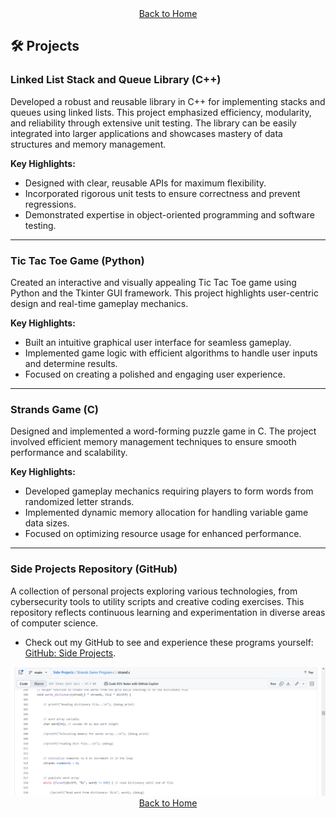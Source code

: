 <div align="center">
    <a href="https://coollomar1.github.io/" class="button">Back to Home</a>
</div>

## 🛠️ **Projects**

### **Linked List Stack and Queue Library (C++)**  
Developed a robust and reusable library in C++ for implementing stacks and queues using linked lists. This project emphasized efficiency, modularity, and reliability through extensive unit testing. The library can be easily integrated into larger applications and showcases mastery of data structures and memory management.

**Key Highlights:**
- Designed with clear, reusable APIs for maximum flexibility.
- Incorporated rigorous unit tests to ensure correctness and prevent regressions.
- Demonstrated expertise in object-oriented programming and software testing.

---

### **Tic Tac Toe Game (Python)**  
Created an interactive and visually appealing Tic Tac Toe game using Python and the Tkinter GUI framework. This project highlights user-centric design and real-time gameplay mechanics.

**Key Highlights:**
- Built an intuitive graphical user interface for seamless gameplay.
- Implemented game logic with efficient algorithms to handle user inputs and determine results.
- Focused on creating a polished and engaging user experience.

---

### **Strands Game (C)**  
Designed and implemented a word-forming puzzle game in C. The project involved efficient memory management techniques to ensure smooth performance and scalability.

**Key Highlights:**
- Developed gameplay mechanics requiring players to form words from randomized letter strands.
- Implemented dynamic memory allocation for handling variable game data sizes.
- Focused on optimizing resource usage for enhanced performance.

---

### **Side Projects Repository (GitHub)**  
A collection of personal projects exploring various technologies, from cybersecurity tools to utility scripts and creative coding exercises. This repository reflects continuous learning and experimentation in diverse areas of computer science.
- Check out my GitHub to see and experience these programs yourself: [GitHub: Side Projects](https://github.com/Coollomar1/Side-Projects.git).

<div align="center">
    <img src="projects.jpg" alt="Projects" width="2000" />
</div>

<div align="center">
    <a href="https://coollomar1.github.io/" class="button">Back to Home</a>
</div>
